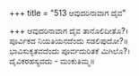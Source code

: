 +++
title = "513 ಆವುದರಿನಾವಾಗ ದೈವ"

+++
ಆವುದರಿನಾವಾಗ ದೈವ ತಾನೊಲಿದೀತೊ?।  
ಪೂರ್ವಿಕದ ನಿಯತಿಯನದೆಂದು ಸಡಲಿಪುದೋ?॥  
ಭಾವಿಸುಕೃತವದೆಂದು ಪೂರ್ವದುರಿತಕೆ ಮಿಗಿಲೊ?।  
ದೈವಿಕರಹಸ್ಯವದು - ಮಂಕುತಿಮ್ಮ॥  
